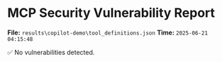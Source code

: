 # MCP Security Vulnerability Report
**File:** `results\copilot-demo\tool_definitions.json`
**Time:** `2025-06-21 04:15:48`

✅ No vulnerabilities detected.